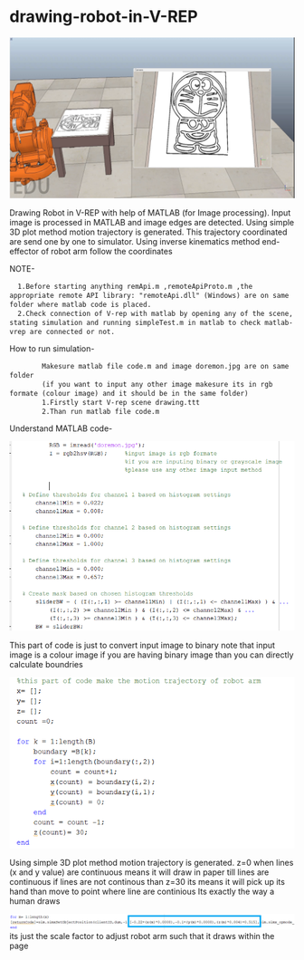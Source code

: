 # drawing-robot-in-V-REP
![](support/draw.PNG)

Drawing Robot in V-REP with help of MATLAB (for Image processing).
Input image is processed in MATLAB and image edges are detected.
Using simple 3D plot method motion trajectory is generated. This trajectory coordinated are send one by one to simulator.
Using inverse kinematics method end-effector of robot arm follow the coordinates

NOTE-

      1.Before starting anything remApi.m ,remoteApiProto.m ,the appropriate remote API library: "remoteApi.dll" (Windows) are on same folder where matlab code is placed.
      2.Check connection of V-rep with matlab by opening any of the scene, stating simulation and running simpleTest.m in matlab to check matlab-vrep are connected or not.

How to run simulation-
             
            Makesure matlab file code.m and image doremon.jpg are on same folder
            (if you want to input any other image makesure its in rgb formate (colour image) and it should be in the same folder)
            1.Firstly start V-rep scene drawing.ttt
            2.Than run matlab file code.m 


Understand MATLAB code-

![](support/change.PNG)

This part of code is just to convert input image to binary 
note that input image is a colour image if you are having binary image than you can directly calculate boundries 

![](support/trajectory.PNG)

Using simple 3D plot method motion trajectory is generated. 
z=0 when lines (x and y value) are continuous means it will draw in paper till lines are continuous
if lines are not continous than z=30 its means it will pick up its hand than move to point where line are continious 
Its exactly the way a human draws

![](support/scale.png)
its just the scale factor to adjust robot arm such that it draws within the page
